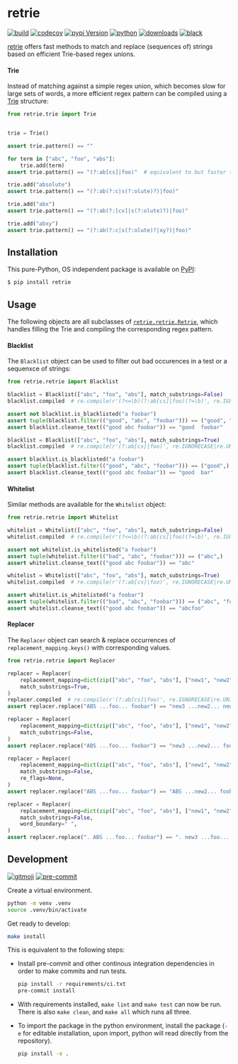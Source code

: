 # retrie

[![build](https://img.shields.io/github/workflow/status/ddelange/retrie/GH/master?logo=github&cacheSeconds=86400)](https://github.com/ddelange/retrie/actions?query=branch%3Amaster)
[![codecov](https://img.shields.io/codecov/c/github/ddelange/retrie/master?logo=codecov&logoColor=white)](https://codecov.io/gh/ddelange/retrie)
[![pypi Version](https://img.shields.io/pypi/v/retrie.svg?logo=pypi&logoColor=white)](https://pypi.org/project/retrie/)
[![python](https://img.shields.io/pypi/pyversions/retrie.svg?logo=python&logoColor=white)](https://pypi.org/project/retrie/)
[![downloads](https://pepy.tech/badge/retrie)](https://pypistats.org/packages/retrie)
[![black](https://img.shields.io/badge/code%20style-black-000000.svg)](https://github.com/python/black)


[retrie](https://github.com/ddelange/retrie) offers fast methods to match and replace (sequences of) strings based on efficient Trie-based regex unions.

#### Trie

Instead of matching against a simple regex union, which becomes slow for large sets of words, a more efficient regex pattern can be compiled using a [Trie](https://en.wikipedia.org/wiki/Trie) structure:

```py
from retrie.trie import Trie


trie = Trie()

assert trie.pattern() == ""

for term in ["abc", "foo", "abs"]:
    trie.add(term)
assert trie.pattern() == "(?:ab[cs]|foo)"  # equivalent to but faster than "(?:abc|abs|foo)"

trie.add("absolute")
assert trie.pattern() == "(?:ab(?:c|s(?:olute)?)|foo)"

trie.add("abx")
assert trie.pattern() == "(?:ab(?:[cx]|s(?:olute)?)|foo)"

trie.add("abxy")
assert trie.pattern() == "(?:ab(?:c|s(?:olute)?|xy?)|foo)"
```


## Installation

This pure-Python, OS independent package is available on [PyPI](https://pypi.org/project/retrie):

```sh
$ pip install retrie
```


## Usage

The following objects are all subclasses of [`retrie.retrie.Retrie`](src/retrie/retrie.py), which handles filling the Trie and compiling the corresponding regex pattern.


#### Blacklist

The `Blacklist` object can be used to filter out bad occurences in a test or a sequenxce of strings:
```py
from retrie.retrie import Blacklist

blacklist = Blacklist(["abc", "foo", "abs"], match_substrings=False)
blacklist.compiled  # re.compile(r'(?<=\b)(?:ab[cs]|foo)(?=\b)', re.IGNORECASE|re.UNICODE)

assert not blacklist.is_blacklisted("a foobar")
assert tuple(blacklist.filter(("good", "abc", "foobar"))) == ("good", "foobar")
assert blacklist.cleanse_text(("good abc foobar")) == "good  foobar"

blacklist = Blacklist(["abc", "foo", "abs"], match_substrings=True)
blacklist.compiled  # re.compile(r'(?:ab[cs]|foo)', re.IGNORECASE|re.UNICODE)

assert blacklist.is_blacklisted("a foobar")
assert tuple(blacklist.filter(("good", "abc", "foobar"))) == ("good",)
assert blacklist.cleanse_text(("good abc foobar")) == "good  bar"
```


#### Whitelist

Similar methods are available for the `Whitelist` object:
```py
from retrie.retrie import Whitelist

whitelist = Whitelist(["abc", "foo", "abs"], match_substrings=False)
whitelist.compiled  # re.compile(r'(?<=\b)(?:ab[cs]|foo)(?=\b)', re.IGNORECASE|re.UNICODE)

assert not whitelist.is_whitelisted("a foobar")
assert tuple(whitelist.filter(("bad", "abc", "foobar"))) == ("abc",)
assert whitelist.cleanse_text(("good abc foobar")) == "abc"

whitelist = Whitelist(["abc", "foo", "abs"], match_substrings=True)
whitelist.compiled  # re.compile(r'(?:ab[cs]|foo)', re.IGNORECASE|re.UNICODE)

assert whitelist.is_whitelisted("a foobar")
assert tuple(whitelist.filter(("bad", "abc", "foobar"))) == ("abc", "foobar")
assert whitelist.cleanse_text(("good abc foobar")) == "abcfoo"
```


#### Replacer

The `Replacer` object can search & replace occurrences of `replacement_mapping.keys()` with corresponding values.
```py
from retrie.retrie import Replacer

replacer = Replacer(
    replacement_mapping=dict(zip(["abc", "foo", "abs"], ["new1", "new2", "new3"])),
    match_substrings=True,
)
replacer.compiled  # re.compile(r'(?:ab[cs]|foo)', re.IGNORECASE|re.UNICODE)
assert replacer.replace("ABS ...foo... foobar") == "new3 ...new2... new2bar"

replacer = Replacer(
    replacement_mapping=dict(zip(["abc", "foo", "abs"], ["new1", "new2", "new3"])),
    match_substrings=False,
)
assert replacer.replace("ABS ...foo... foobar") == "new3 ...new2... foobar"

replacer = Replacer(
    replacement_mapping=dict(zip(["abc", "foo", "abs"], ["new1", "new2", "new3"])),
    match_substrings=False,
    re_flags=None,
)
assert replacer.replace("ABS ...foo... foobar") == "ABS ...new2... foobar"

replacer = Replacer(
    replacement_mapping=dict(zip(["abc", "foo", "abs"], ["new1", "new2", "new3"])),
    match_substrings=False,
    word_boundary=" ",
)
assert replacer.replace(". ABS ...foo... foobar") == ". new3 ...foo... foobar"
```


## Development

[![gitmoji](https://img.shields.io/badge/gitmoji-%20%F0%9F%98%9C%20%F0%9F%98%8D-ffdd67)](https://github.com/carloscuesta/gitmoji-cli)
[![pre-commit](https://img.shields.io/badge/pre--commit-enabled-brightgreen?logo=pre-commit&logoColor=white)](https://github.com/pre-commit/pre-commit)

Create a virtual environment.

```sh
python -m venv .venv
source .venv/bin/activate
```

Get ready to develop:

```sh
make install
```

This is equivalent to the following steps:

- Install pre-commit and other continous integration dependencies in order to make commits and run tests.
    ```sh
    pip install -r requirements/ci.txt
    pre-commit install
    ```

- With requirements installed, `make lint` and `make test` can now be run. There is also `make clean`, and `make all` which runs all three.

- To import the package in the python environment, install the package (`-e` for editable installation, upon import, python will read directly from the repository).
    ```sh
    pip install -e .
    ```
